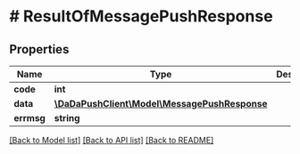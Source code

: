 # # ResultOfMessagePushResponse

## Properties

Name | Type | Description | Notes
------------ | ------------- | ------------- | -------------
**code** | **int** |  | 
**data** | [**\DaDaPushClient\Model\MessagePushResponse**](MessagePushResponse.md) |  | [optional] 
**errmsg** | **string** |  | 

[[Back to Model list]](../../README.md#documentation-for-models) [[Back to API list]](../../README.md#documentation-for-api-endpoints) [[Back to README]](../../README.md)



